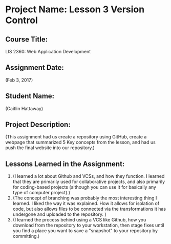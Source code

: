 # Project Name:  Lesson 3 Version Control

## Course Title:
LIS 2360:  Web Application Development

## Assignment Date:  
(Feb 3, 2017)

## Student Name:  
(Caitlin Hattaway)

## Project Description:
(This assignment had us create a repository using GitHub, create a webpage that summarized 5 Key concepts from the lesson, and had us push the final website into our repository.)

## Lessons Learned in the Assignment:
1. (I learned a lot about Github and VCSs, and how they function. I learned that they are primarily used for collaborative projects, and also primarily for coding-based projects (although you can use it for basically any type of computer project).)
2. (The concept of branching was probably the most interesting thing I learned. I liked the way it was explained. How it allows for isolation of code, but also allows files to be connected via the transformations it has undergone and uploaded to the repository. )
3. (I learned the process behind using a VCS like Github, how you download from the repository to your workstation, then stage fixes until you find a place you want to save a "snapshot" to your repository by committing.)
